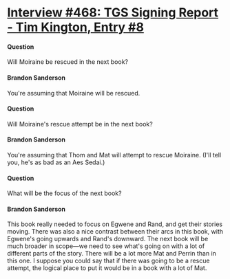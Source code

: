 # [Interview #468: TGS Signing Report - Tim Kington, Entry #8](https://www.theoryland.com/intvmain.php?i=468#8)

#### Question

Will Moiraine be rescued in the next book?

#### Brandon Sanderson

You're assuming that Moiraine will be rescued.

#### Question

Will Moiraine's rescue attempt be in the next book?

#### Brandon Sanderson

You're assuming that Thom and Mat will attempt to rescue Moiraine. (I'll tell you, he's as bad as an Aes Sedai.)

#### Question

What will be the focus of the next book?

#### Brandon Sanderson

This book really needed to focus on Egwene and Rand, and get their stories moving. There was also a nice contrast between their arcs in this book, with Egwene's going upwards and Rand's downward. The next book will be much broader in scope—we need to see what's going on with a lot of different parts of the story. There will be a lot more Mat and Perrin than in this one. I suppose you could say that if there was going to be a rescue attempt, the logical place to put it would be in a book with a lot of Mat.

